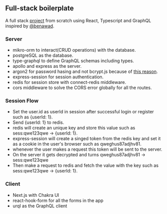 ## Full-stack boilerplate

A full stack [project](youtu.be/i6ypd7qv3z8) from scratch using React, Typescript and GraphQL inspired by [@benawad](https://github.com/benawad).

### Server

- mikro-orm to interact(CRUD operations) with the database.
- postgreSQL as the database.
- type-graphql to define GraphQL schemas including types.
- apollo and express as the server.
- argon2 for password hasing and not bcrypt.js because of [this reason](https://security.stackexchange.com/questions/193351/in-2018-what-is-the-recommended-hash-to-store-passwords-bcrypt-scrypt-argon2).
- express-session for session authentication.
- redis for session store with connect-redis middleware.
- cors middleware to solve the CORS error globally for all the routes.

### Session Flow

- Set the user.id as userId in session after successful login or register such as {userId: 1}.
- Send {userId: 1} to redis.
- redis will create an unique key and store this value such as sess:qwe123qwe -> {userId: 1}.
- express-session will create a singed token from the redis key and set it as a cookie in the user's browser such as qweghus87adjhv81.
- whenever the user makes a request this token will be sent to the server.
- On the server it gets decrypted and turns qweghus87adjhv81 -> sess:qwe123qwe
- Then make a request to redis and fetch the value with the key such as sess:qwe123qwe -> {userId: 1}.

### Client

- Next.js with Chakra UI
- react-hook-form for all the forms in the app
- urql as the GraphQL client
